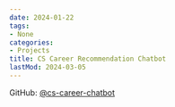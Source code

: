 ```yaml
---
date: 2024-01-22
tags:
- None
categories:
- Projects
title: CS Career Recommendation Chatbot
lastMod: 2024-03-05
---
```

GitHub: [@cs-career-chatbot](https://github.com/wonyoung-jang/cs-career-chatbot)

